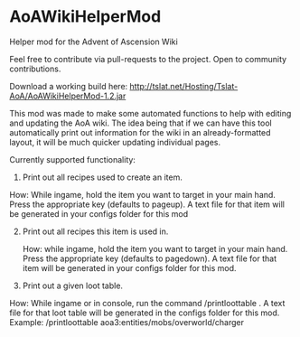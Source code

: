 # AoAWikiHelperMod
Helper mod for the Advent of Ascension Wiki

Feel free to contribute via pull-requests to the project. Open to community contributions.

Download a working build here: http://tslat.net/Hosting/Tslat-AoA/AoAWikiHelperMod-1.2.jar

This mod was made to make some automated functions to help with editing and updating the AoA wiki.
The idea being that if we can have this tool automatically print out information for the wiki in an already-formatted layout, it will be much quicker updating individual pages.

Currently supported functionality:
1. Print out all recipes used to create an item.

  How: While ingame, hold the item you want to target in your main hand. Press the appropriate key (defaults to pageup). A text file for that item will be generated in your configs folder for this mod
  
2. Print out all recipes this item is used in.

    How: while ingame, hold the item you want to target in your main hand. Press the appropriate key (defaults to pagedown). A text file for that item will be generated in your configs folder for this mod.
    
3. Print out a given loot table.

  How: While ingame or in console, run the command /printloottable <pathtoloottable>. A text file for that loot table will be generated in the configs folder for this mod. Example: /printloottable aoa3:entities/mobs/overworld/charger
    
